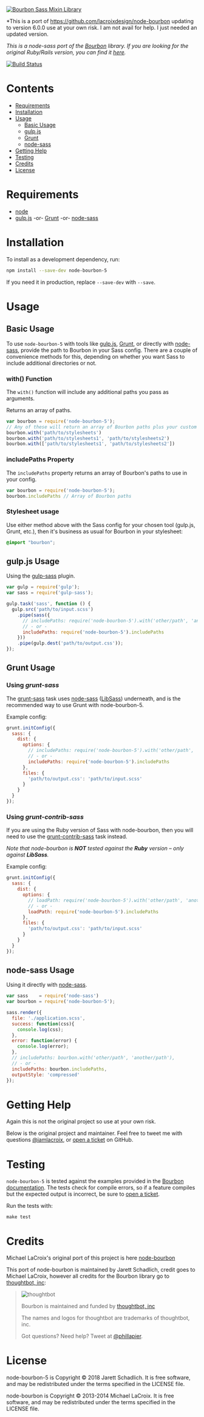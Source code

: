[![Bourbon Sass Mixin Library](http://images.thoughtbot.com/bourbon/bourbon-logo.svg)](http://bourbon.io)

*This is a port of https://github.com/lacroixdesign/node-bourbon updating to version 6.0.0
use at your own risk. I am not avail for help. I just needed an updated version.


*This is a node-sass port of the [Bourbon](http://bourbon.io) library. If you
are looking for the original Ruby/Rails version, you can find it
[here](https://github.com/thoughtbot/bourbon).*

[![Build Status](https://travis-ci.org/lacroixdesign/node-bourbon.svg?branch=master)](https://travis-ci.org/lacroixdesign/node-bourbon)

# Contents

- [Requirements](#requirements)
- [Installation](#installation)
- [Usage](#usage)
  - [Basic Usage](#basic-usage)
  - [gulp.js](#gulpjs-usage)
  - [Grunt](#grunt-usage)
  - [node-sass](#node-sass-usage)
- [Getting Help](#getting-help)
- [Testing](#testing)
- [Credits](#credits)
- [License](#license)

# Requirements
- [node](http://nodejs.org)
- [gulp.js](http://gulpjs.com) -or- [Grunt](http://gruntjs.com) -or- [node-sass](https://github.com/andrew/node-sass)

# Installation

To install as a development dependency, run:

```bash
npm install --save-dev node-bourbon-5
```

If you need it in production, replace `--save-dev` with `--save`.

# Usage

## Basic Usage

To use `node-bourbon-5` with tools like [gulp.js](#gulpjs-usage), [Grunt](#grunt-usage), or directly with [node-sass](#node-sass-usage), provide the path to Bourbon in your Sass config. There are a couple of convenience methods for this, depending on whether you want Sass to include additional directories or not.

### with() Function

The `with()` function will include any additional paths you pass as arguments.

Returns an array of paths.

```javascript
var bourbon = require('node-bourbon-5');
// Any of these will return an array of Bourbon paths plus your custom path(s)
bourbon.with('path/to/stylesheets')
bourbon.with('path/to/stylesheets1', 'path/to/stylesheets2')
bourbon.with(['path/to/stylesheets1', 'path/to/stylesheets2'])
```

### includePaths Property

The `includePaths` property returns an array of Bourbon's paths to use in your config.

```javascript
var bourbon = require('node-bourbon-5');
bourbon.includePaths // Array of Bourbon paths
```

### Stylesheet usage

Use either method above with the Sass config for your chosen tool (gulp.js, Grunt, etc.), then it's business as usual for Bourbon in your stylesheet:

```scss
@import "bourbon";
```

## gulp.js Usage

Using the [gulp-sass](https://github.com/dlmanning/gulp-sass) plugin.

```javascript
var gulp = require('gulp');
var sass = require('gulp-sass');

gulp.task('sass', function () {
  gulp.src('path/to/input.scss')
    .pipe(sass({
      // includePaths: require('node-bourbon-5').with('other/path', 'another/path')
      // - or -
      includePaths: require('node-bourbon-5').includePaths
    }))
    .pipe(gulp.dest('path/to/output.css'));
});
```

## Grunt Usage

### Using *grunt-sass*

The [grunt-sass](https://github.com/sindresorhus/grunt-sass) task uses
[node-sass](https://github.com/andrew/node-sass)
([LibSass](https://github.com/hcatlin/libsass)) underneath, and is the recommended
way to use Grunt with node-bourbon-5.

Example config:

```javascript
grunt.initConfig({
  sass: {
    dist: {
      options: {
        // includePaths: require('node-bourbon-5').with('other/path', 'another/path')
        // - or -
        includePaths: require('node-bourbon-5').includePaths
      },
      files: {
        'path/to/output.css': 'path/to/input.scss'
      }
    }
  }
});
```

### Using *grunt-contrib-sass*

If you are using the Ruby version of Sass with node-bourbon, then you will need to use
the [grunt-contrib-sass](https://github.com/gruntjs/grunt-contrib-sass) task instead.

*Note that node-bourbon is __NOT__ tested against the __Ruby__ version – only against __LibSass__.*

Example config:

```javascript
grunt.initConfig({
  sass: {
    dist: {
      options: {
        // loadPath: require('node-bourbon-5').with('other/path', 'another/path')
        // - or -
        loadPath: require('node-bourbon-5').includePaths
      },
      files: {
        'path/to/output.css': 'path/to/input.scss'
      }
    }
  }
});
```

## node-sass Usage

Using it directly with [node-sass](https://github.com/andrew/node-sass).

```javascript
var sass    = require('node-sass')
var bourbon = require('node-bourbon-5');

sass.render({
  file: './application.scss',
  success: function(css){
    console.log(css);
  },
  error: function(error) {
    console.log(error);
  },
  // includePaths: bourbon.with('other/path', 'another/path'),
  // - or -
  includePaths: bourbon.includePaths,
  outputStyle: 'compressed'
});
```

# Getting Help
Again this is not the original project so use at your own risk.

Below is the original project and maintainer.
Feel free to tweet me with questions [@iamlacroix](https://twitter.com/iamlacroix), or [open a ticket](https://github.com/lacroixdesign/node-bourbon/issues) on GitHub.

# Testing

`node-bourbon-5` is tested against the examples provided in the
[Bourbon documentation](http://bourbon.io/docs). The tests check for compile
errors, so if a feature compiles but the expected output is incorrect, be sure
to [open a ticket](https://github.com/lacroixdesign/node-bourbon/issues).

Run the tests with:

```
make test
```

# Credits
Michael LaCroix's original port of this project is here [node-bourbon](https://github.com/lacroixdesign/node-bourbon)


This port of node-bourbon is maintained by Jarett Schadlich, credit goes to Michael LaCroix, however all credits for
the Bourbon library go to [thoughtbot, inc](http://thoughtbot.com/community):


> ![thoughtbot](http://thoughtbot.com/images/tm/logo.png)
>
> Bourbon is maintained and funded by [thoughtbot, inc](http://thoughtbot.com/community)
>
> The names and logos for thoughtbot are trademarks of thoughtbot, inc.
>
> Got questions? Need help? Tweet at [@phillapier](http://twitter.com/phillapier).

# License
node-bourbon-5 is Copyright © 2018 Jarett Schadlich. It is free software, and may be redistributed under the terms specified in the LICENSE file.

node-bourbon is Copyright © 2013-2014 Michael LaCroix. It is free software, and may be redistributed under the terms specified in the LICENSE file.
